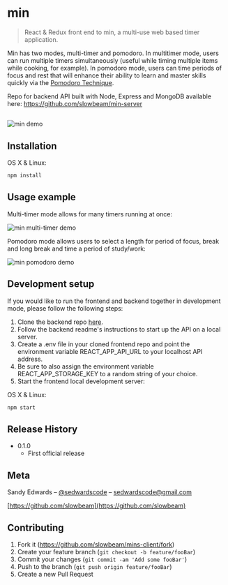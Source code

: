 # min
> React & Redux front end to min, a multi-use web based timer application. 

Min has two modes, multi-timer and pomodoro. In multitimer mode, users can run multiple timers simultaneously (useful while timing multiple items while cooking, for example). In pomodoro mode, users can time periods of focus and rest that will enhance their ability to learn and master skills quickly via the [Pomodoro Technique](https://en.wikipedia.org/wiki/Pomodoro_Technique).

Repo for backend API built with Node, Express and MongoDB available here: https://github.com/slowbeam/min-server

##

![min demo](https://github.com/slowbeam/mins-client/blob/master/public/demo/min_demo_3.gif)

## Installation

OS X & Linux:

```sh
npm install
```

## Usage example

Multi-timer mode allows for many timers running at once:

![min multi-timer demo](https://github.com/slowbeam/mins-client/blob/master/public/demo/min_demo_1.gif)

Pomodoro mode allows users to select a length for period of focus, break and long break and time a period of study/work:

![min pomodoro demo](https://github.com/slowbeam/mins-client/blob/master/public/demo/min_demo_2.gif)


## Development setup

If you would like to run the frontend and backend together in development mode, please follow the following steps:

1. Clone the backend repo [here](https://github.com/slowbeam/min-server).
2. Follow the backend readme's instructions to start up the API on a local server.
3. Create a .env file in your cloned frontend repo and point the environment variable REACT_APP_API_URL to your localhost API address. 
4. Be sure to also assign the environment variable REACT_APP_STORAGE_KEY to a random string of your choice.
5. Start the frontend local development server:

OS X & Linux:

```sh
npm start
```

## Release History

* 0.1.0
    * First official release
   


## Meta

Sandy Edwards – [@sedwardscode](https://twitter.com/sedwardscode) – sedwardscode@gmail.com

[https://github.com/slowbeam](https://github.com/slowbeam)

## Contributing

1. Fork it (<https://github.com/slowbeam/mins-client/fork>)
2. Create your feature branch (`git checkout -b feature/fooBar`)
3. Commit your changes (`git commit -am 'Add some fooBar'`)
4. Push to the branch (`git push origin feature/fooBar`)
5. Create a new Pull Request
